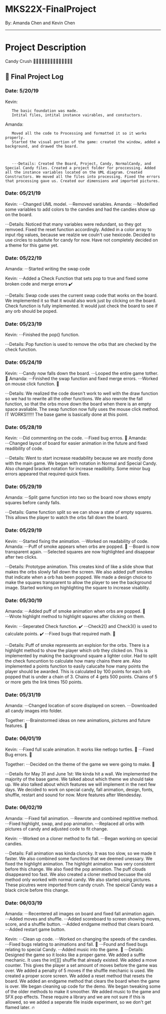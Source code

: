# MKS22X-FinalProject
By: Amanda Chen and Kevin Chen
***
# Project Description
Candy Crush
🍬🍬🍬🍬🍬🍬🍬🍬🍬🍬🍬🍬🍬🍬

## 📝 Final Project Log

### Date: 5/20/19
Kevin: 

       The basic foundation was made. 
       Intital files, intital instance vairables, and constuctors. 

Amanda: 

       Moved all the code to Processing and formatted it so it works properly. 
       Started the visual portion of the game: created the window, added a background, and drawed the board.
       


       ⋅⋅⋅Details: Created the Board, Project, Candy, NormalCandy, and Special Candy files. Created a project folder for proccessing. Added all the instance variables located on the UML diagram. Created Constructors. We moved all the files into processing. Fixed the errors that processing gave us. Created our dimensions and imported pictures.

### Date: 05/21/19
Kevin:
       ⋅⋅⋅Changed UML model.
       ⋅⋅⋅Removed variables.
Amanda: 
       ⋅⋅⋅Modeified some variables to add colors to the candies and had the candies show up on the board.
       
⋅⋅⋅Details: Noticed that many variables were redundant, so they got remvoed. Fixed the reset function accordingly. Added in a color array to input rbg values, because we realzie we couln't use hexicode. Decided to use circles to subsitute for candy for now. Have not completely decided on a theme for this game yet.
 
### Date: 05/22/19
Amanda: 
       ⋅⋅⋅Started writing the swap code

Kevin: 
       ⋅⋅⋅Added a Check Function that sets pop to true and fixed some broken code and merge errors ✔️

⋅⋅⋅Details: Swap code uses the current swap code that works on the board. We implemented it so that it would also work just by clicking on the board. Check function is fully implemented. It would just check the board to see if any orb should be poped.
       
### Date: 05/23/19
Kevin: 
       ⋅⋅⋅Finished the pop() function.
       
⋅⋅⋅Details: Pop function is used to remove the orbs that are checked by the check function.

### Date: 05/24/19
Kevin: 
       ⋅⋅⋅Candy now falls down the board.
       ⋅⋅⋅Looped the entire game tother. 🔁
Amanda: 
       ⋅⋅⋅Finished the swap function and fixed merge errors.
       ⋅⋅⋅Worked on mouse click function. 🐁
       
⋅⋅⋅Details: We realized the code doesn't work to well with the draw function so we had to rewrite all the other functions. We also rewrote the fall function, so that the orbs move down the board when there is an empty space avaliable. The swap function now fully uses the mouse click method. IT WORKS!!!!!! The base game is basically done at this point.

### Date: 05/28/19
Kevin: 
       ⋅⋅⋅Did commenting on the code.
       ⋅⋅⋅Fixed bug errros. 🐛
Amanda: 
       ⋅⋅⋅Changed layout of board for easier animation in the future and fixed readibility of code.
       
⋅⋅⋅Details: Went to start increase readability because we are mostly done with the main game. We began with notation in Normal and Special Candy. Also changed bracket notation for increase readibility. Some minor bug errors appeared that required quick fixes. 

### Date: 05/29/19
Amanda: ⋅⋅⋅Split game function into two so the board now shows empty squares before candy falls.

⋅⋅⋅Details: Game function split so we can show a state of empty squares. This allows the player to watch the orbs fall down the board.

### Date: 05/29/19
Kevin:
        ⋅⋅⋅Started fixing the animation. 
        ⋅⋅⋅Worked on readability of code.
Amanda: 
        ⋅⋅⋅Puff of smoke appears when orbs are popped. 💭
        ⋅⋅⋅Board is now transparent again.
        ⋅⋅⋅Selected squares are now highlighted and disappear after two clicks.
        
⋅⋅⋅Details: Prototype animation. This creates kind of like a slide show that makes the orbs slowly fall down the screen. We also added puff smokes that indicate when a orb has been popped. We made a design choice to make the squares transparent to allow the player to see the background image. Started working on highlighting the square to increase visablity.

### Date: 05/30/19
Amanda: 
        ⋅⋅⋅Added puff of smoke animation when orbs are popped. 💭
        ⋅⋅⋅Wrote highlight method to highlight sqaures after clicking on them.
        
Kevin: 
        ⋅⋅⋅Seperated Check function. ✔️
        ⋅⋅⋅Check2() and Check3() is used to calculate points. ✔️
        ⋅⋅⋅Fixed bugs that required math. 🐛
        
⋅⋅⋅Details: Puff of smoke represents an explsion for the orbs. There is a highlight method to show the player which orb they clicked on. This is implemented by making the background square a lighter color. Had to split the check funcuntion to calculate how many chains there are. Also implemented a points function to easily calucalte how many points the player should be awarded. This is calculated by 100 points for each orb popped that is under a chain of 3. Chains of 4 gets 500 points. Chains of 5 or more gets the link times 150 points.
        
### Date: 05/31/19
Amanda: 
        ⋅⋅⋅Changed location of score displayed on screen.
        ⋅⋅⋅Downloaded all candy images into folder.
        
Together:
        ⋅⋅⋅Brainstormed ideas on new animations, pictures and future features. 🤯

### Date: 06/01/19
Kevin: 
        ⋅⋅⋅Fixed full scale animation. It works like netlogo turtles. 🐢
        ⋅⋅⋅Fixed Bug errors. 🐛
       
Together:
        ⋅⋅⋅Decided on the theme of the game we were going to make. 🤯

⋅⋅⋅Details for May 31 and June 1st: We kinda hit a wall. We implemented the majority of the base game. We talked about which theme we should take up. We also talked about which features we will implement in the next few days. We decided to work on special candy, fall animation, design, fonts, shuffle, restart and sound for now. More features after Wendesday.

### Date: 06/02/19
Amanda: 
        ⋅⋅⋅Fixed fall animation.
        ⋅⋅⋅Rewrote and combined repititive method.
        ⋅⋅⋅Fixed highlight, swap, and pop animation.
        ⋅⋅⋅Replaced all orbs with pictures of candy and adjusted code to fit change.
        
Kevin:
       ⋅⋅⋅Worked on a cloner method to fix fall.
       ⋅⋅⋅Began working on special candies.
       
⋅⋅⋅Details:
       Fall animation was kinda cluncky. It was too slow, so we made it faster. We also combined some functions that we deemed unessary. We fixed the highlight animation. The highlight animation was very consistent before this change. We also fixed the pop animation. The puff clouds disappeared too fast. We also created a cloner method becuase the old method only worked with normal candy. We also started using pictures. These picutres were imported from candy crush. The speical Candy was a black circle before this change. 

### Date: 06/03/19
Amanda: 
        ⋅⋅⋅Recentered all images on board and fixed fall animation again.
        ⋅⋅⋅Added moves and shuffle.
        ⋅⋅⋅Added scoreboard to screen showing moves, score, and a shuffle button.
        ⋅⋅⋅Added endgame method that clears board.
        ⋅⋅⋅Added restart game button.
        
Kevin:
        ⋅⋅⋅Clean up code.
        ⋅⋅⋅Worked on changing the speeds of the candies. 
        ⋅⋅⋅Fixed bugs relating to animations and fall. 🐛
        ⋅⋅⋅Found and fixed bugs relating to special Candy. 
        ⋅⋅⋅Added music into the game. 🎼
⋅⋅⋅Details:
       Designed the game so it looks like a proper game. We added a suffle mechanic. It uses the int[][] shuffle that already existed. We added a move counter. This gives the player a set amount of moves before the game was over. We added a penalty of 5 moves if the shuffle mechanic is used. We created a proper score screen. We added a reset method that resets the board. We added an endgame method that clears the board when the game is over. We began cleaning up code for the demo. We began tweaking some of the older methods to make it smoother. We added music to the game and SFX pop effects. These require a library and we are not sure if this is allowed, so we added a seperate file inside experiment, so we don't get flamed later. 🔥
